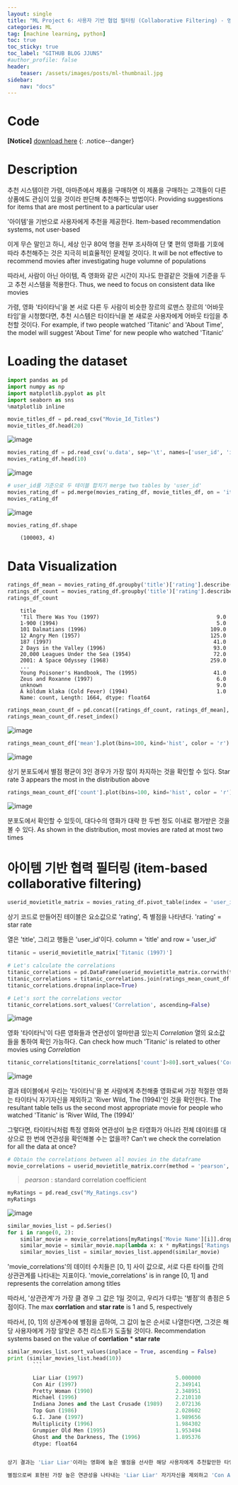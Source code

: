 ```yaml
---
layout: single
title: "ML Project 6: 사용자 기반 협업 필터링 (Collaborative Filtering) - 영화 추천 시스템 (Movie Recommender Systems)"
categories: ML
tag: [machine learning, python]
toc: true
toc_sticky: true
toc_label: "GITHUB BLOG JJUNS"
#author_profile: false
header:
    teaser: /assets/images/posts/ml-thumbnail.jpg
sidebar:
    nav: "docs"
---
```


# Code
**[Notice]** [download here](https://github.com/hchoi256/machine-learning-development)
{: .notice--danger}

# Description
추천 시스템이란 가령, 아마존에서 제품을 구매하면 이 제품을 구매하는 고객들이 다른 상품에도 관심이 있을 것이라 판단해 추천해주는 방법이다. Providing suggestions for items that are most pertinent to a particular user

'아이템'을 기반으로 사용자에게 추천을 제공한다. Item-based recommendation systems, not user-based

이게 무슨 말인고 하니, 세상 인구 80억 명을 전부 조사하여 단 몇 편의 영화를 기호에 따라 추천해주는 것은 지극히 비효율적인 문제일 것이다. It will be not effective to recommend movies after investigating huge volumne of populations

따라서, 사람이 아닌 아이템, 즉 영화와 같은 시간이 지나도 한결같은 것들에 기준을 두고 추천 시스템을 적용한다. Thus, we need to focus on consistent data like movies

가령, 영화 '타이타닉'을 본 서로 다른 두 사람이 비슷한 장르의 로맨스 장르의 '어바웃 타임'을 시청했다면, 추천 시스템은 타이타닉을 본 새로운 사용자에게 어바웃 타임을 추천할 것이다. For example, if two people watched 'Titanic' and 'About Time', the model will suggest 'About Time' for new people who watched 'Titanic' 

# Loading the dataset

```python
import pandas as pd
import numpy as np
import matplotlib.pyplot as plt
import seaborn as sns
%matplotlib inline
```

```python
movie_titles_df = pd.read_csv("Movie_Id_Titles")
movie_titles_df.head(20)
```

![image](https://user-images.githubusercontent.com/39285147/180880109-84645976-273c-4788-84bd-d7acd7986f70.png)



```python
movies_rating_df = pd.read_csv('u.data', sep='\t', names=['user_id', 'item_id', 'rating'])
movies_rating_df.head(10)
```

![image](https://user-images.githubusercontent.com/39285147/180880472-49cbbb8f-d2f9-4de9-93cd-0fb847df79fc.png)


```python
# user_id를 기준으로 두 테이블 합치기 merge two tables by 'user_id'
movies_rating_df = pd.merge(movies_rating_df, movie_titles_df, on = 'item_id') 
movies_rating_df
```

![image](https://user-images.githubusercontent.com/39285147/180881533-77bc2c71-4ac8-4d9b-b3ae-f5685614393c.png)

```python
movies_rating_df.shape
```

        (100003, 4)


# Data Visualization

```python
ratings_df_mean = movies_rating_df.groupby('title')['rating'].describe()['mean'] # title을 기준으로 rating을 정렬한 평균값 저장 saving the average of ratings aligned by 'title'
ratings_df_count = movies_rating_df.groupby('title')['rating'].describe()['count']
ratings_df_count
```


        title
        'Til There Was You (1997)                                     9.0
        1-900 (1994)                                                  5.0
        101 Dalmatians (1996)                                       109.0
        12 Angry Men (1957)                                         125.0
        187 (1997)                                                   41.0
        2 Days in the Valley (1996)                                  93.0
        20,000 Leagues Under the Sea (1954)                          72.0
        2001: A Space Odyssey (1968)                                259.0
        ...
        Young Poisoner's Handbook, The (1995)                        41.0
        Zeus and Roxanne (1997)                                       6.0
        unknown                                                       9.0
        Á köldum klaka (Cold Fever) (1994)                            1.0
        Name: count, Length: 1664, dtype: float64


```python
ratings_mean_count_df = pd.concat([ratings_df_count, ratings_df_mean], axis = 1)
ratings_mean_count_df.reset_index()
```

![image](https://user-images.githubusercontent.com/39285147/180882121-0e696587-3dec-4078-b2a6-52e5d3aca6b9.png)


```python
ratings_mean_count_df['mean'].plot(bins=100, kind='hist', color = 'r') 
```

![image](https://user-images.githubusercontent.com/39285147/180882141-f4292103-5f94-40c2-88a6-233e34978d3e.png)


상기 분포도에서 별점 평균이 3인 경우가 가장 많이 차지하는 것을 확인할 수 있다. Star rate 3 appears the most in the distribution above

```python
ratings_mean_count_df['count'].plot(bins=100, kind='hist', color = 'r') 
```

![image](https://user-images.githubusercontent.com/39285147/180882216-a837effd-7434-4b2b-a8f1-a31350bb8041.png)


분포도에서 확인할 수 있듯이, 대다수의 영화가 대략 한 두번 정도 이내로 평가받은 것을 볼 수 있다. As shown in the distribution, most movies are rated at most two times

# 아이템 기반 협력 필터링 (item-based collaborative filtering)

```python
userid_movietitle_matrix = movies_rating_df.pivot_table(index = 'user_id', columns = 'title', values = 'rating')
```

상기 코드로 만들어진 테이블은 요소값으로 'rating', 즉 별점을 나타낸다. 'rating' = star rate

열은 'title', 그리고 행들은 'user_id'이다. column = 'title' and row = 'user_id'

```python
titanic = userid_movietitle_matrix['Titanic (1997)']

# Let's calculate the correlations
titanic_correlations = pd.DataFrame(userid_movietitle_matrix.corrwith(titanic), columns=['Correlation'])
titanic_correlations = titanic_correlations.join(ratings_mean_count_df['count'])
titanic_correlations.dropna(inplace=True)

# Let's sort the correlations vector
titanic_correlations.sort_values('Correlation', ascending=False)
```

![image](https://user-images.githubusercontent.com/39285147/180883922-2164ef1f-d80f-4089-afef-55fc56e551ed.png)


영화 '타이타닉'이 다른 영화들과 연관성이 얼마만큼 있는지 *Correlation* 열의 요소값들을 통하여 확인 가능하다. Can check how much 'Titanic' is related to other movies using *Correlation*


```python
titanic_correlations[titanic_correlations['count']>80].sort_values('Correlation',ascending=False).head()
```

![image](https://user-images.githubusercontent.com/39285147/180883994-d9fe6bc6-509b-42a5-a077-20386409ad8b.png)

결과 테이블에서 우리는 '타이타닉'을 본 사람에게 추천해줄 영화로써 가장 적절한 영화는 타이타닉 자기자신을 제외하고 'River Wild, The (1994)'인 것을 확인한다. The resultant table tells us the second most appropriate movie for people who watched 'Titanic' is 'River Wild, The (1994)'

그렇다면, 타이타닉처럼 특정 영화와 연관성이 높은 타영화가 아니라 전체 데이터를 대상으로 한 번에 연관성을 확인해볼 수는 없을까? Can't we check the correlation for all the data at once?

```python
# Obtain the correlations between all movies in the dataframe
movie_correlations = userid_movietitle_matrix.corr(method = 'pearson', min_periods = 80)
```

> *pearson* : standard correlation coefficient

```python
myRatings = pd.read_csv("My_Ratings.csv")
myRatings
```


![image](https://user-images.githubusercontent.com/39285147/180887705-dbfd782e-92d3-4f04-afc8-0078208bb656.png)



```python
similar_movies_list = pd.Series()
for i in range(0, 2):
    similar_movie = movie_correlations[myRatings['Movie Name'][i]].dropna() # Get same movies with same ratings
    similar_movie = similar_movie.map(lambda x: x * myRatings['Ratings'][i]) # Scale the similarity by your given ratings
    similar_movies_list = similar_movies_list.append(similar_movie)
```


'movie_correlations'의 데이터 수치들은 [0, 1] 사이 값으로, 서로 다른 타이틀 간의 상관관계를 나타내는 지표이다. 'movie_correlations' is in range [0, 1] and represents the correlation among titles

따라서, '상관관계'가 가장 클 경우 그 값은 1일 것이고, 우리가 다루는 '별점'의 총점은 5점이다. The max **corrlation** and **star rate** is 1 and 5, respectively

따라서, [0, 1]의 상관계수에 별점을 곱하여, 그 값이 높은 순서로 나열한다면, 그것은 해당 사용자에게 가장 알맞은 추천 리스트가 도출될 것이다. Recommendation systems based on the value of **corrlation** * **star rate**


```python
similar_movies_list.sort_values(inplace = True, ascending = False)
print (similar_movies_list.head(10))
        ```

        Liar Liar (1997)                             5.000000
        Con Air (1997)                               2.349141
        Pretty Woman (1990)                          2.348951
        Michael (1996)                               2.210110
        Indiana Jones and the Last Crusade (1989)    2.072136
        Top Gun (1986)                               2.028602
        G.I. Jane (1997)                             1.989656
        Multiplicity (1996)                          1.984302
        Grumpier Old Men (1995)                      1.953494
        Ghost and the Darkness, The (1996)           1.895376
        dtype: float64


상기 결과는 'Liar Liar'이라는 영화에 높은 별점을 선사한 해당 사용자에게 추천할만한 타영화 리스트이다. Recommending the shown movies for people who watched 'Liar Liar'

별점으로써 표현된 가장 높은 연관성을 나타내는 'Liar Liar' 자기자신을 제외하고 'Con Air'라는 영화가 두 번째로 해당 사용자에게 가장 추천해줄 영화일 것이다. The movie 'Con Air' will be the best recommendation for the people.